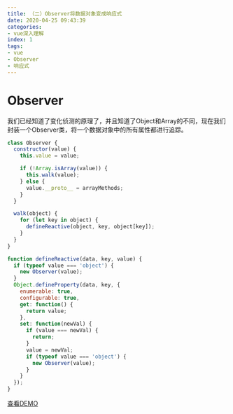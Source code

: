 ```yaml
---
title: （二）Observer将数据对象变成响应式
date: 2020-04-25 09:43:39
categories:
- vue深入理解
index: 1
tags:
- vue
- Observer
- 响应式
---
```

# Observer
我们已经知道了变化侦测的原理了，并且知道了Object和Array的不同，现在我们封装一个Observer类，将一个数据对象中的所有属性都进行追踪。

``` javascript
class Observer {
  constructor(value) {
    this.value = value;

    if (!Array.isArray(value)) {
      this.walk(value);
    } else {
      value.__proto__ = arrayMethods;
    }
  }

  walk(object) {
    for (let key in object) {
      defineReactive(object, key, object[key]);
    }
  }
}

function defineReactive(data, key, value) {
  if (typeof value === 'object') {
    new Observer(value);
  }
  Object.defineProperty(data, key, {
    enumerable: true,
    configurable: true,
    get: function() {
      return value;
    },
    set: function(newVal) {
      if (value === newVal) {
        return;
      }
      value = newVal;
      if (typeof value === 'object') {
        new Observer(value);
      }
    }
  });
}
```
[查看DEMO](/demo/vue%E6%B7%B1%E5%85%A5%E7%90%86%E8%A7%A3/Observer%E5%B0%86%E6%95%B0%E6%8D%AE%E5%AF%B9%E8%B1%A1%E5%8F%98%E6%88%90%E5%93%8D%E5%BA%94%E5%BC%8F.html)
